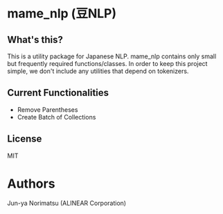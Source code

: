 # mame_nlp (豆NLP)

## What's this?
This is a utility package for Japanese NLP.
mame_nlp contains only small but frequently required functions/classes.
In order to keep this project simple, we don't include any utilities that depend on tokenizers.

## Current Functionalities

- Remove Parentheses
- Create Batch of Collections

## License

MIT

# Authors
Jun-ya Norimatsu (ALINEAR Corporation)
